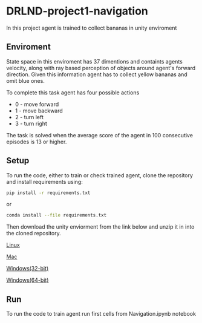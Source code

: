 # DRLND-project1-navigation

In this project agent is trained to collect bananas in unity enviroment

## Enviroment

State space in this enviroment has 37 dimentions and containts agents velocity, along with ray based perception of objects around agent's forward direction. Given this information agent has to collect yellow bananas and omit blue ones.

To complete this task agent has four possible actions

* 0 - move forward
* 1 - move backward
* 2 - turn left
* 3 - turn right

The task is solved when the average score of the agent in 100 consecutive episodes is 13 or higher.

## Setup

To run the code, either to train or check trained agent, clone the repository and install requirements using:

```bash
pip install -r requirements.txt
```

or

```bash
conda install --file requirements.txt
```

Then download the unity enviorment from the link below and unzip it in into the cloned repository.

[Linux](https://s3-us-west-1.amazonaws.com/udacity-drlnd/P1/Banana/Banana_Linux.zip)

[Mac](https://s3-us-west-1.amazonaws.com/udacity-drlnd/P1/Banana/Banana.app.zip)

[Windows(32-bit)](https://s3-us-west-1.amazonaws.com/udacity-drlnd/P1/Banana/Banana_Windows_x86.zip)

[Windows(64-bit)](https://s3-us-west-1.amazonaws.com/udacity-drlnd/P1/Banana/Banana_Windows_x86_64.zip)

## Run

To run the code to train agent run first cells from Navigation.ipynb notebook
